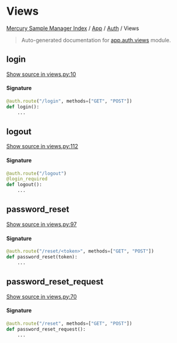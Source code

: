 # Views

[Mercury Sample Manager Index](../../README.md#mercury-sample-manager-index) /
[App](../index.md#app) /
[Auth](./index.md#auth) /
Views

> Auto-generated documentation for [app.auth.views](https://github.com/HolgerGraef/MSM/blob/master/app/auth/views.py) module.

## login

[Show source in views.py:10](https://github.com/HolgerGraef/MSM/blob/master/app/auth/views.py#L10)

#### Signature

```python
@auth.route("/login", methods=["GET", "POST"])
def login():
    ...
```



## logout

[Show source in views.py:112](https://github.com/HolgerGraef/MSM/blob/master/app/auth/views.py#L112)

#### Signature

```python
@auth.route("/logout")
@login_required
def logout():
    ...
```



## password_reset

[Show source in views.py:97](https://github.com/HolgerGraef/MSM/blob/master/app/auth/views.py#L97)

#### Signature

```python
@auth.route("/reset/<token>", methods=["GET", "POST"])
def password_reset(token):
    ...
```



## password_reset_request

[Show source in views.py:70](https://github.com/HolgerGraef/MSM/blob/master/app/auth/views.py#L70)

#### Signature

```python
@auth.route("/reset", methods=["GET", "POST"])
def password_reset_request():
    ...
```

